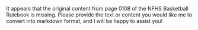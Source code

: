 It appears that the original content from page 0108 of the NFHS Basketball Rulebook is missing. Please provide the text or content you would like me to convert into markdown format, and I will be happy to assist you!